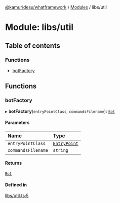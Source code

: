 [@kamuridesu/whatframework](../README.md) / [Modules](../modules.md) / libs/util

# Module: libs/util

## Table of contents

### Functions

- [botFactory](libs_util.md#botfactory)

## Functions

### botFactory

▸ **botFactory**(`entryPointClass`, `commandsFilename`): [`Bot`](../classes/src_modules_bot.Bot.md)

#### Parameters

| Name | Type |
| :------ | :------ |
| `entryPointClass` | [`EntryPoint`](../interfaces/src_types_bot.EntryPoint.md) |
| `commandsFilename` | `string` |

#### Returns

[`Bot`](../classes/src_modules_bot.Bot.md)

#### Defined in

[libs/util.ts:5](https://github.com/kamuridesu/WhatFramework/blob/01ee173/libs/util.ts#L5)
